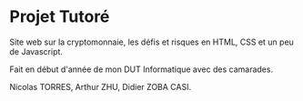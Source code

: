 # Projet Tutoré

Site web sur la cryptomonnaie, les défis et risques en HTML, CSS et un peu de Javascript.

Fait en début d'année de mon DUT Informatique avec des camarades.

Nicolas TORRES, Arthur ZHU, Didier ZOBA CASI.
